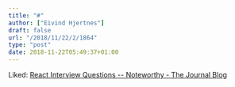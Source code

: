 ```yaml
---
title: "#"
author: ["Eivind Hjertnes"]
draft: false
url: "/2018/11/22/2/1864"
type: "post"
date: 2018-11-22T05:49:37+01:00
---
```


Liked:
[React
Interview Questions -- Noteworthy - The Journal Blog](https://blog.usejournal.com/react-interview-questions-13f8839f2711)
